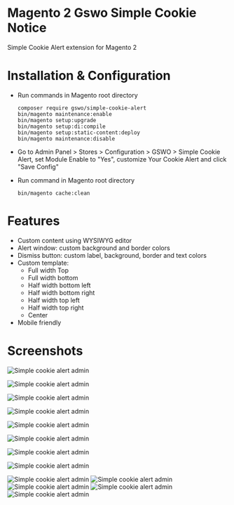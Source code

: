 # Magento 2 Gswo Simple Cookie Notice
Simple Cookie Alert extension for Magento 2

# Installation & Configuration
* Run commands in Magento root directory
    ```
    composer require gswo/simple-cookie-alert
    bin/magento maintenance:enable
    bin/magento setup:upgrade
    bin/magento setup:di:compile
    bin/magento setup:static-content:deploy
    bin/magento maintenance:disable
    ```

* Go to Admin Panel > Stores > Configuration > GSWO > Simple Cookie Alert, set Module Enable to "Yes", customize Your Cookie Alert and click "Save Config"

* Run command in Magento root directory
    ```
    bin/magento cache:clean
    ```
  

# Features
* Custom content using WYSIWYG editor
* Alert window: custom background and border colors
* Dismiss button: custom label, background, border and text colors
* Custom template:
    * Full width Top
    * Full width bottom
    * Half width bottom left
    * Half width bottom right
    * Half width top left
    * Half width top right
    * Center
* Mobile friendly
    


# Screenshots

![Simple cookie alert admin](https://magento.grzesiowo.pl/upload/images/modules/simple-cookie-alert/admin_config.jpg)

![Simple cookie alert admin](https://magento.grzesiowo.pl/upload/images/modules/simple-cookie-alert/top.jpg)

![Simple cookie alert admin](https://magento.grzesiowo.pl/upload/images/modules/simple-cookie-alert/bottom.jpg)

![Simple cookie alert admin](https://magento.grzesiowo.pl/upload/images/modules/simple-cookie-alert/center.jpg)

![Simple cookie alert admin](https://magento.grzesiowo.pl/upload/images/modules/simple-cookie-alert/bottom_left.jpg)

![Simple cookie alert admin](https://magento.grzesiowo.pl/upload/images/modules/simple-cookie-alert/bottom_right.jpg)

![Simple cookie alert admin](https://magento.grzesiowo.pl/upload/images/modules/simple-cookie-alert/top_left.jpg)

![Simple cookie alert admin](https://magento.grzesiowo.pl/upload/images/modules/simple-cookie-alert/top_right.jpg)

![Simple cookie alert admin](https://magento.grzesiowo.pl/upload/images/modules/simple-cookie-alert/top_mobile.jpg) 
![Simple cookie alert admin](https://magento.grzesiowo.pl/upload/images/modules/simple-cookie-alert/bottom_mobile.jpg) 
![Simple cookie alert admin](https://magento.grzesiowo.pl/upload/images/modules/simple-cookie-alert/center_mobile.jpg) 
![Simple cookie alert admin](https://magento.grzesiowo.pl/upload/images/modules/simple-cookie-alert/bottom_half_mobile.jpg) 
![Simple cookie alert admin](https://magento.grzesiowo.pl/upload/images/modules/simple-cookie-alert/top_half_mobile.jpg) 





